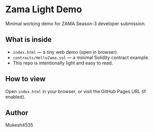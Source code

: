 # Zama Light Demo

Minimal working demo for ZAMA Season-3 developer submission.

## What is inside
- `index.html` — a tiny web demo (open in browser).
- `contracts/HelloZama.sol` — a minimal Solidity contract example.
- This repo is intentionally light and easy to read.

## How to view
Open `index.html` in your browser, or visit the GitHub Pages URL (if enabled).

## Author
Mukesh4535
